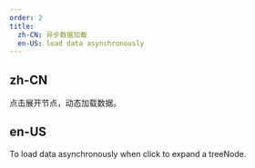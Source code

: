 ```yaml
---
order: 2
title:
  zh-CN: 异步数据加载
  en-US: load data asynchronously
---
```


## zh-CN

点击展开节点，动态加载数据。

## en-US

To load data asynchronously when click to expand a treeNode.